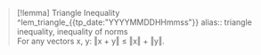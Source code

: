 > [!lemma] Triangle Inequality ^lem_triangle_{{tp_date:"YYYYMMDDHHmmss"}}
> alias:: triangle inequality, inequality of norms  
> For any vectors x, y: ‖x + y‖ ≤ ‖x‖ + ‖y‖.
